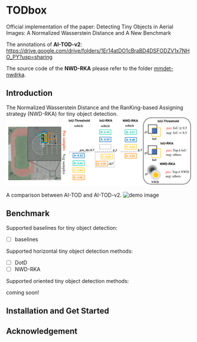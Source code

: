 # TODbox
Official implementation of the paper: Detecting Tiny Objects in Aerial Images: A Normalized Wasserstein Distance and A New Benchmark

The annotations of **AI-TOD-v2**: https://drive.google.com/drive/folders/1Er14atDO1cBraBD4DSFODZV1x7NHO_PY?usp=sharing

The source code of the **NWD-RKA** please refer to the folder [mmdet-nwdrka](https://github.com/Chasel-Tsui/mmdet-aitod/tree/main/mmdet-nwdrka). 

## Introduction
The Normalized Wasserstein Distance and the RanKing-based Assigning strategy (NWD-RKA) for tiny object detection. 
![demo image](figures/nwdrka.PNG)

A comparison between AI-TOD and AI-TOD-v2.
![demo image](figures/fps2.gif)

## Benchmark
Supported baselines for tiny object detection:
- [ ] baselines

Supported horizontal tiny object detection methods:
- [ ] DotD
- [ ] NWD-RKA

Supported oriented tiny object detection methods:

coming soon!

## Installation and Get Started

## Acknowledgement



